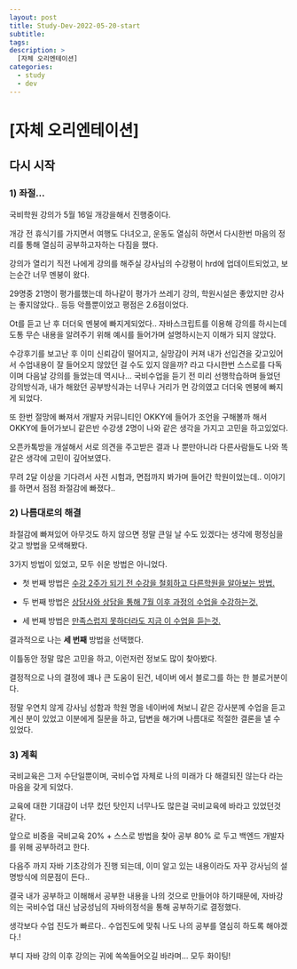 ```yaml
---
layout: post
title: Study-Dev-2022-05-20-start
subtitle:
tags:
description: >
  [자체 오리엔테이션]
categories:
  - study
  - dev
---
```


# [자체 오리엔테이션]

## __다시 시작__

### 1) 좌절...

국비학원 강의가 5월 16일 개강을해서 진행중이다. <br>

개강 전 휴식기를 가지면서 여행도 다녀오고, 운동도 열심히 하면서 다시한번 마음의 정리를 통해 열심히 공부하고자하는 다짐을 했다. <br>

강의가 열리기 직전 나에게 강의를 해주실 강사님의 수강평이 hrd에 업데이트되었고, 보는순간 너무 멘붕이 왔다. <br>

29명중 21명이 평가를했는데 하나같이 평가가 쓰레기 강의, 학원시설은 좋았지만 강사는 좋지않았다.. 등등 악플뿐이었고 평점은 2.6점이었다. <br>

Ot를 듣고 난 후 더더욱 멘붕에 빠지게되었다.. 자바스크립트를 이용해 강의를 하시는데 도통 무슨 내용을 알려주기 위해 예시를 들어가며 설명하시는지 이해가 되지 않았다. <br>

수강후기를 보고난 후 이미 신뢰감이 떨어지고, 실망감이 커져 내가 선입견을 갖고있어서 수업내용이 잘 들어오지 않았던 걸 수도 있지 않을까? 라고 다시한번 스스로를 다독이며 다음날 강의를 들었는데 역시나... 국비수업을 듣기 전 미리 선행학습하며 들었던 강의방식과, 내가 해왔던 공부방식과는 너무나 거리가 먼 강의였고 더더욱 멘붕에 빠지게 되었다. <br>

또 한번 절망에 빠져서 개발자 커뮤니티인 OKKY에 들어가 조언을 구해볼까 해서 OKKY에 들어가보니 같은반 수강생 2명이 나와 같은 생각을 가지고 고민을 하고있었다. <br>

오픈카톡방을 개설해서 서로 의견을 주고받은 결과 나 뿐만아니라 다른사람들도 나와 똑같은 생각에 고민이 깊어보였다. <br>

무려 2달 이상을 기다려서 사전 시험과, 면접까지 봐가며 들어간 학원이었는데..  이야기를 하면서 점점 좌절감에 빠졌다.. <br>


### 2) 나름대로의 해결

좌절감에 빠져있어 아무것도 하지 않으면 정말 큰일 날 수도 있겠다는 생각에 평정심을 갖고 방법을 모색해봤다. <br>

3가지 방법이 있었고, 모두 쉬운 방법은 아니었다. <br>

- 첫 번째 방법은 <u> 수강 2주가 되기 전 수강을 철회하고 다른학원을 알아보는 방법. </u> <br>

- 두 번째 방법은 <u> 상담사와 상담을 통해 7월 이후 과정의 수업을 수강하는것. </u> <br>

- 세 번째 방법은 <u> 만족스럽지 못하더라도 지금 이 수업을 듣는것. </u> <br>

결과적으로 나는 __세 번째__ 방법을 선택했다. <br>

이틀동안 정말 많은 고민을 하고, 이런저런 정보도 많이 찾아봤다. <br>

결정적으로 나의 결정에 꽤나 큰 도움이 된건, 네이버 에서 블로그를 하는 한 블로거분이다. <br>

정말 우연치 않게 강사님 성함과 학원 명을 네이버에 쳐보니 같은 강사분께 수업을 듣고 계신 분이 있었고 이분에게 질문을 하고, 답변을 해가며 나름대로 적절한 결론을 낼 수 있었다.  <br>

### 3) 계획

국비교육은 그저 수단일뿐이며, 국비수업 자체로 나의 미래가 다 해결되진 않는다 라는 마음을 갖게 되었다. <br>

교육에 대한 기대감이 너무 컸던 탓인지 너무나도 많은걸 국비교육에 바라고 있었던것 같다. <br>

앞으로 비중을 국비교육 20% + 스스로 방법을 찾아 공부 80% 로 두고 백엔드 개발자를 위해 공부하려고 한다. <br>

다음주 까지 자바 기초강의가 진행 되는데, 이미 알고 있는 내용이라도 자꾸 강사님의 설명방식에 의문점이 든다.. <br>

결국 내가 공부하고 이해해서 공부한 내용을 나의 것으로 만들어야 하기때문에, 자바강의는 국비수업 대신 남궁성님의 자바의정석을 통해 공부하기로 결정했다. <br>

생각보다 수업 진도가 빠르다.. 수업진도에 맞춰 나도 나의 공부를 열심히 하도록 해야겠다.! <br>

부디 자바 강의 이후 강의는 귀에 쏙쏙들어오길 바라며... 모두 화이팅! 